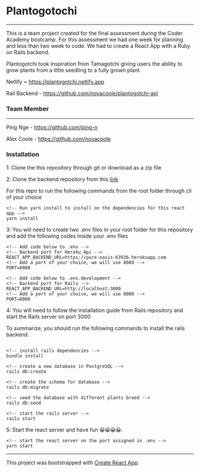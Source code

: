 # Plantogotochi
---

This is a team project created for the final assessment during the Coder Academy bootcamp. For this assessment we had one week for planning and less than two week to code. We had to create a React App with a Ruby on Rails backend.

Plantogotchi took inspiration from Tamagotchi giving users the ability to grow plants from a little seedling to a fully grown plant.

Netlify = https://plantogotchi.netlify.app

Rail Backend - https://github.com/novacoole/plantogotchi-api

### Team Member
---

Ping Nge - https://github.com/ping-n

Alex Coole - https://github.com/novacoole

### Installation

1: Clone the this repository through git or download as a zip file

2: Clone the backend repository from this [link](https://github.com/novacoole/plantogotchi-api)

For this repo to run the following commands from the root folder through cli of your choice
```git
<!-- Run yarn install to install on the dependencies for this react app -->
yarn install
```
3: You will need to create two .env files in your root folder for this repository and add the following codes inside your .env files
```
<!-- Add code below to .env -->
<!-- Backend port for Heroku Api -->
REACT_APP_BACKEND_URL=https://pure-oasis-63936.herokuapp.com
<!-- Add a port of your choice, we will use 8080 -->
PORT=8080

<!-- Add code below to .env.development -->
<!-- Backend port for Rails -->
REACT_APP_BACKEND_URL=http://localhost:3000
<!-- Add a port of your choice, we will use 8080 -->
PORT=8080
```

4: You will need to follow the installation guide from Rails repository and start the Rails server on port 3000

To summarize, you should run the following commands to install the rails backend.
```git

<!-- install rails dependencies -->
bundle install

<!-- create a new database in PostgreSQL -->
rails db:create

<!-- create the schema for database -->
rails db:migrate

<!-- seed the database with different plants breed -->
rails db:seed

<!-- start the rails server -->
rails start
```

5: Start the react server and have fun 😀😀😀😀.

```git
<!-- start the react server on the port assigned in .env -->
yarn start
```

---
This project was bootstrapped with [Create React App](https://github.com/facebook/create-react-app).